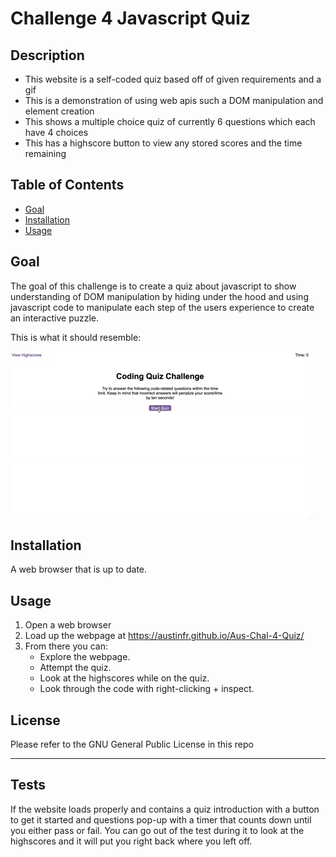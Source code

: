 # Challenge 4 Javascript Quiz

## Description

- This website is a self-coded quiz based off of given requirements and a gif
- This is a demonstration of using web apis such a DOM manipulation and element creation
- This shows a multiple choice quiz of currently 6 questions which each have 4 choices
- This has a highscore button to view any stored scores and the time remaining

## Table of Contents

- [Goal](#goal)
- [Installation](#installation)
- [Usage](#usage)

## Goal

The goal of this challenge is to create a quiz about javascript to show understanding of DOM manipulation by hiding under the hood and using javascript code to manipulate each step of the users experience to create an interactive puzzle. 

This is what it should resemble:

![Gif of a website I based it off of](./assets/images/04-web-apis-homework-demo.gif)

## Installation

A web browser that is up to date.

## Usage

1. Open a web browser
2. Load up the webpage at <https://austinfr.github.io/Aus-Chal-4-Quiz/>
3. From there you can:
    - Explore the webpage.
    - Attempt the quiz.
    - Look at the highscores while on the quiz.
    - Look through the code with right-clicking + inspect.

## License

Please refer to the GNU General Public License in this repo

---

## Tests

If the website loads properly and contains a quiz introduction with a button to get it started and questions pop-up with a timer that counts down until you either pass or fail. 
You can go out of the test during it to look at the highscores and it will put you right back where you left off.